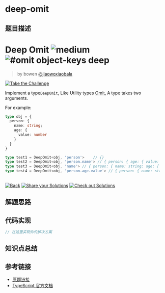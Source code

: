 # deep-omit

## 题目描述

<!--info-header-start--><h1>Deep Omit <img src="https://img.shields.io/badge/-medium-d9901a" alt="medium"/> <img src="https://img.shields.io/badge/-%23omit%20object--keys%20deep-999" alt="#omit object-keys deep"/></h1><blockquote><p>by bowen <a href="https://github.com/jiaowoxiaobala" target="_blank">@jiaowoxiaobala</a></p></blockquote><p><a href="https://tsch.js.org/29785/play" target="_blank"><img src="https://img.shields.io/badge/-Take%20the%20Challenge-3178c6?logo=typescript&logoColor=white" alt="Take the Challenge"/></a> </p><!--info-header-end-->

Implement a type`DeepOmit`, Like Utility types [Omit](https://www.typescriptlang.org/docs/handbook/utility-types.html#omittype-keys), A type takes two arguments.

For example:

```ts
type obj = {
  person: {
    name: string;
    age: {
      value: number
    }
  }
}

type test1 = DeepOmit<obj, 'person'>    // {}
type test2 = DeepOmit<obj, 'person.name'> // { person: { age: { value: number } } }
type test3 = DeepOmit<obj, 'name'> // { person: { name: string; age: { value: number } } }
type test4 = DeepOmit<obj, 'person.age.value'> // { person: { name: string; age: {} } }
```


<!--info-footer-start--><br><a href="../../README.md" target="_blank"><img src="https://img.shields.io/badge/-Back-grey" alt="Back"/></a> <a href="https://tsch.js.org/29785/answer" target="_blank"><img src="https://img.shields.io/badge/-Share%20your%20Solutions-teal" alt="Share your Solutions"/></a> <a href="https://tsch.js.org/29785/solutions" target="_blank"><img src="https://img.shields.io/badge/-Check%20out%20Solutions-de5a77?logo=awesome-lists&logoColor=white" alt="Check out Solutions"/></a> <!--info-footer-end-->

## 解题思路

<!-- 在这里记录你的解题思路和学习笔记 -->

## 代码实现

```typescript
// 在这里实现你的解决方案
```

## 知识点总结

<!-- 在这里总结相关的 TypeScript 知识点 -->

## 参考链接

- [原题链接](https://github.com/type-challenges/type-challenges/tree/main/questions/29785-medium-deep-omit)
- [TypeScript 官方文档](https://www.typescriptlang.org/docs/)
